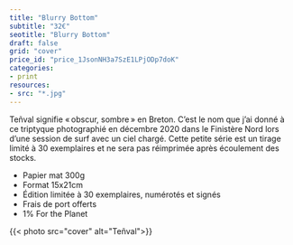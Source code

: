 ```yaml
---
title: "Blurry Bottom"
subtitle: "32€"
seotitle: "Blurry Bottom"
draft: false
grid: "cover"
price_id: "price_1JsonNH3a7SzE1LPjODp7doK"
categories:
- print
resources:
- src: "*.jpg"
---
```


Teñval signifie « obscur, sombre » en Breton. C’est le nom que j’ai donné à ce triptyque photographié en décembre 2020 dans le Finistère Nord lors d’une session de surf avec un ciel chargé. Cette petite série est un tirage limité à 30 exemplaires et ne sera pas réimprimée après écoulement des stocks.

* Papier mat 300g
* Format 15x21cm
* Édition limitée à 30 exemplaires, numérotés et signés
* Frais de port offerts
* 1% For the Planet

{{< photo src="cover" alt="Teñval">}}
